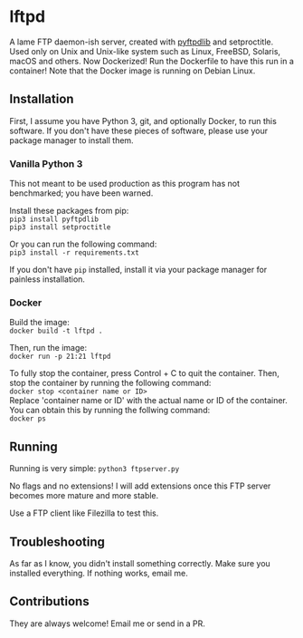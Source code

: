 # lftpd
A lame FTP daemon-ish server, created with [pyftpdlib](https://github.com/giampaolo/pyftpdlib) and setproctitle. Used only on Unix and Unix-like system such as Linux, FreeBSD, Solaris, macOS and others. Now Dockerized! Run the Dockerfile to have this run in a container! Note that the Docker image is running on Debian Linux.

## Installation

First, I assume you have Python 3, git, and optionally Docker, to run this software. If you don't have these pieces of software, please use your package manager to install them.

### Vanilla Python 3
This not meant to be used production as this program has not benchmarked; you have been warned.

Install these packages from pip:<br>
`pip3 install pyftpdlib`<br>
`pip3 install setproctitle`<br>

Or you can run the following command:<br>
`pip3 install -r requirements.txt`<br>

If you don't have `pip` installed, install it via your package manager for painless installation.

### Docker

Build the image:<br>
`docker build -t lftpd .`<br>

Then, run the image:<br>
`docker run -p 21:21 lftpd`<br>

To fully stop the container, press Control + C to quit the container.
Then, stop the container by running the following command:<br>
`docker stop <container name or ID>`<br>
Replace 'container name or ID' with the actual name or ID of the container. You can obtain this by running the follwing command:<br>
`docker ps`<br>

## Running
Running is very simple:
`python3 ftpserver.py`

No flags and no extensions! I will add extensions once this FTP server becomes more mature and more stable.

Use a FTP client like Filezilla to test this.

## Troubleshooting
As far as I know, you didn't install something correctly. Make sure you installed everything. If nothing works, email me.

## Contributions
They are always welcome! Email me or send in a PR.
